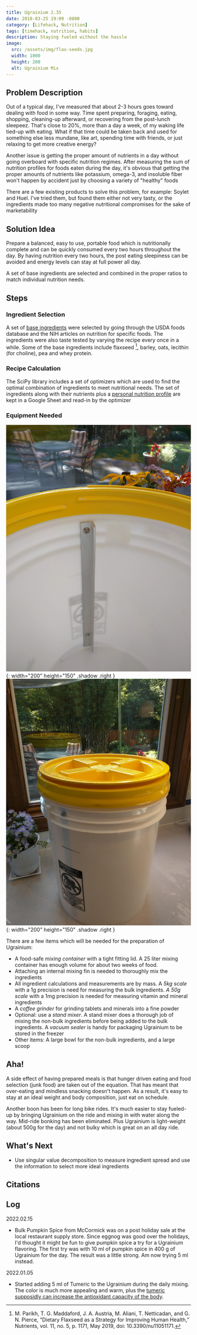 ```yaml
---
title: Ugrainium 2.35
date: 2018-03-25 19:09 -0800
category: [Lifehack, Nutrition]
tags: [timehack, nutrition, habits]
description: Staying fueled without the hassle
image:
  src: /assets/img/flax-seeds.jpg
  width: 1000
  height: 200
  alt: Ugrainium Mix
---
```

## Problem Description

Out of a typical day, I've measured that about 2-3 hours goes toward dealing with food in some way. Time spent preparing, foraging, eating, shopping, cleaning-up afterward, or recovering from the post-lunch sleepeez. That's close to 20%, more than a day a week, of my waking life tied-up with eating. What if that time could be taken back and used for something else less mundane, like art, spending time with friends, or just relaxing to get more creative energy?

Another issue is getting the proper amount of nutrients in a day without going overboard with specific nutrition regimes. After measuring the sum of nutrition profiles for foods eaten during the day, it's obvious that getting the proper amounts of nutrients like potassium, omega-3, and insoluble fiber won't happen by accident just by choosing a variety of "healthy" foods

There are a few existing products to solve this problem, for example: Soylet and Huel. I've tried them, but found them either not very tasty, or the ingredients made too many negative nutritional compromises for the sake of marketability

## Solution Idea

Prepare a balanced, easy to use, portable food which is nutritionally complete and can be quickly consumed every two hours throughout the day. By having nutrition every two hours, the post eating sleepiness can be avoided and energy levels can stay at full power all day.

A set of base ingredients are selected and combined in the proper ratios to match individual nutrition needs.

## Steps

### Ingredient Selection
A set of [base ingredients](https://docs.google.com/spreadsheets/d/1Qr4MvDsJczSwaCH641YPpj6Tj8Bn2WxkkKkUG9jEKcA/edit#gid=1812860789) were selected by going through the USDA foods database and the NIH articles on nutrition for specific foods. The ingredients were also taste tested by varying the recipe every once in a while. Some of the base ingredients include flaxseed [^1], barley, oats, lecithin (for choline), pea and whey protein.

### Recipe Calculation
The SciPy library includes a set of optimizers which are used to find the optimal combination of ingredients to meet nutritional needs. The set of ingredients along with their nutrients plus a [personal nutrition profile](https://docs.google.com/spreadsheets/d/1Qr4MvDsJczSwaCH641YPpj6Tj8Bn2WxkkKkUG9jEKcA/edit#gid=624419712) are kept in a Google Sheet and read-in by the optimizer

### Equipment Needed
![Mixing Container with Fin](/assets/img/bucket-with-fin.jpg){: width="200" height="150" .shadow .right }
![Mixing Container](/assets/img/mixing-bucket.jpg){: width="200" height="150" .shadow .right }

There are a few items which will be needed for the preparation of Ugrainium:
 - A food-safe _mixing container_ with a tight fitting lid. A 25 liter mixing container has enough volume for about two weeks of food.
 - Attaching an internal mixing fin is needed to thoroughly mix the ingredients
 - All ingredient calculations and measurements are by mass. A _5kg scale_ with a 1g precision is need for measuring the bulk ingredients. _A 50g scale_ with a 1mg precision is needed for measuring vitamin and mineral ingredients
 - A _coffee grinder_ for grinding tablets and minerals into a fine powder
 - Optional: use a _stand mixer_. A stand mixer does a thorough job of mixing the non-bulk ingredients before being added to the bulk ingredients. A _vacuum sealer_ is handy for packaging Ugrainium to be stored in the freezer
 - Other items: A large bowl for the non-bulk ingredients, and a large scoop


## Aha!

A side effect of having prepared meals is that hunger driven eating and food selection (junk food) are taken out of the equation. That has meant that over-eating and mindless snacking doesn't happen. As a result, it's easy to stay at an ideal weight and body composition, just eat on schedule.

Another boon has been for long bike rides. It's much easier to stay fueled-up by bringing Ugrainium on the ride and mixing in with water along the way. Mid-ride bonking has been eliminated. Plus Ugrainium is light-weight (about 500g for the day) and not bulky which is great on an all day ride.

## What's Next

 - Use singular value decomposition to measure ingredient spread and use the information to select more ideal ingredients

## Citations

[^1]: M. Parikh, T. G. Maddaford, J. A. Austria, M. Aliani, T. Netticadan, and G. N. Pierce, “Dietary Flaxseed as a Strategy for Improving Human Health,” Nutrients, vol. 11, no. 5, p. 1171, May 2019, doi: 10.3390/nu11051171.

## Log



2022.02.15  
 - Bulk Pumpkin Spice from McCormick was on a post holiday sale at the local restaurant supply store. Since eggnog was good over the holidays, I'd thought it might be fun to give pumpkin spice a try for a Ugrainium flavoring. The first try was with 10 ml of pumpkin spice in 400 g of Ugrainium for the day. The result was a little strong. Am now trying 5 ml instead.

2022.01.05  
 - Started adding 5 ml of Tumeric to the Ugrainium during the daily mixing. The color is much more appealing and warm, plus the [tumeric supposidly can increase the antioxidant capacity of the body](https://www.healthline.com/nutrition/top-10-evidence-based-health-benefits-of-turmeric).
